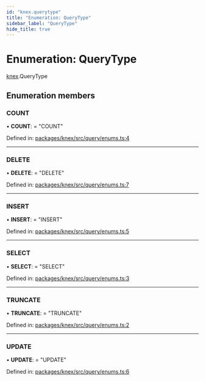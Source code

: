 ```yaml
---
id: "knex.querytype"
title: "Enumeration: QueryType"
sidebar_label: "QueryType"
hide_title: true
---
```


# Enumeration: QueryType

[knex](../modules/knex.md).QueryType

## Enumeration members

### COUNT

• **COUNT**: = "COUNT"

Defined in: [packages/knex/src/query/enums.ts:4](https://github.com/mikro-orm/mikro-orm/blob/969d4229bd/packages/knex/src/query/enums.ts#L4)

___

### DELETE

• **DELETE**: = "DELETE"

Defined in: [packages/knex/src/query/enums.ts:7](https://github.com/mikro-orm/mikro-orm/blob/969d4229bd/packages/knex/src/query/enums.ts#L7)

___

### INSERT

• **INSERT**: = "INSERT"

Defined in: [packages/knex/src/query/enums.ts:5](https://github.com/mikro-orm/mikro-orm/blob/969d4229bd/packages/knex/src/query/enums.ts#L5)

___

### SELECT

• **SELECT**: = "SELECT"

Defined in: [packages/knex/src/query/enums.ts:3](https://github.com/mikro-orm/mikro-orm/blob/969d4229bd/packages/knex/src/query/enums.ts#L3)

___

### TRUNCATE

• **TRUNCATE**: = "TRUNCATE"

Defined in: [packages/knex/src/query/enums.ts:2](https://github.com/mikro-orm/mikro-orm/blob/969d4229bd/packages/knex/src/query/enums.ts#L2)

___

### UPDATE

• **UPDATE**: = "UPDATE"

Defined in: [packages/knex/src/query/enums.ts:6](https://github.com/mikro-orm/mikro-orm/blob/969d4229bd/packages/knex/src/query/enums.ts#L6)
